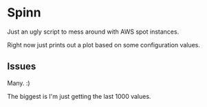 # Spinn

Just an ugly script to mess around with AWS spot instances.

Right now just prints out a plot based on some configuration values.

## Issues

Many. :)

The biggest is I'm just getting the last 1000 values.
